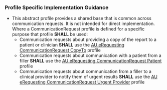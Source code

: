 
### Profile Specific Implementation Guidance
- This abstract profile provides a shared base that is common across communication requests. It is not intended for direct implementation. Where a CommunicationRequest profile is defined for a specific purpose that profile **SHALL** be used:
  - Communication requests about providing a copy of the report to a patient or clinician **SHALL** use the [AU eRequesting CommunicationRequest CopyTo](StructureDefinition-au-erequesting-communicationrequest-copyto.html) profile
  - Communication requests about communication with a patient from a filler **SHALL** use the [AU eRequesting CommunicationRequest Patient](StructureDefinition-au-erequesting-communicationrequest-patient.html) profile
  - Communication requests about communication from a filler to a clinical provider to notify them of urgent results **SHALL** use the [AU eRequesting CommunicationRequest Urgent Provider](StructureDefinition-au-erequesting-communicationrequest-urgentprovider.html) profile